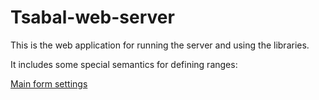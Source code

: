 # Tsabal-web-server

This is the web application for running the server and using the libraries.

It includes some special semantics for defining ranges:

[Main form settings](wiki/docs/form.md)
